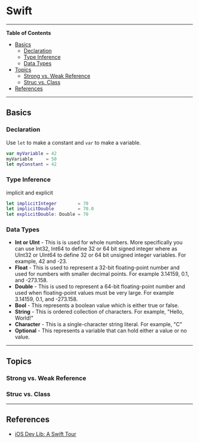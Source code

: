 # Swift

---

**Table of Contents**

<!-- TOC depthFrom:2 depthTo:6 withLinks:1 updateOnSave:1 orderedList:0 -->

- [Basics](#basics)
	- [Declaration](#declaration)
	- [Type Inference](#type-inference)
	- [Data Types](#data-types)
- [Topics](#topics)
	- [Strong vs. Weak Reference](#strong-vs-weak-reference)
	- [Struc vs. Class](#struc-vs-class)
- [References](#references)

<!-- /TOC -->

---


## Basics

### Declaration

Use `let` to make a constant and `var` to make a variable.

```swift
var myVariable = 42
myVariable     = 50
let myConstant = 42
```


### Type Inference

implicit and explicit

```swift
let implicitInteger        = 70
let implicitDouble         = 70.0
let explicitDouble: Double = 70
```

### Data Types

* **Int or UInt** - This is is used for whole numbers. More specifically you can use Int32, Int64 to define 32 or 64 bit signed integer where as UInt32 or UInt64 to define 32 or 64 bit unsigned integer variables. For example, 42 and -23.
* **Float** - This is used to represent a 32-bit floating-point number and used for numbers with smaller decimal points. For example 3.14159, 0.1, and -273.158.
* **Double** - This is used to represent a 64-bit floating-point number and used when floating-point values must be very large. For example 3.14159, 0.1, and -273.158.
* **Bool** - This represents a boolean value which is either true or false.
* **String** - This is ordered collection of characters. For example, "Hello, World!"
* **Character** - This is a single-character string literal. For example, "C"
* **Optional** - This represents a variable that can hold either a value or no value.

---

## Topics

### Strong vs. Weak Reference


### Struc vs. Class


---

## References

* [iOS Dev Lib: A Swift Tour](https://developer.apple.com/library/ios/documentation/Swift/Conceptual/Swift_Programming_Language/GuidedTour.html)
